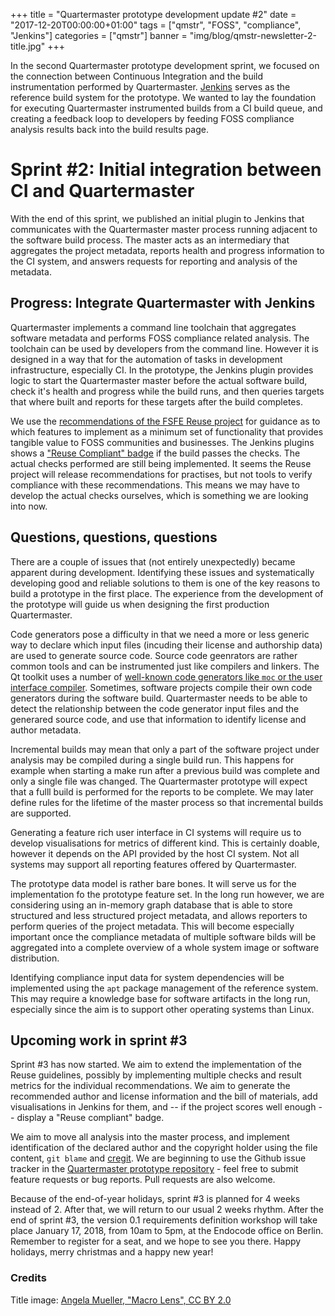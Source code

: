 +++
title = "Quartermaster prototype development update #2"
date = "2017-12-20T00:00:00+01:00"
tags = ["qmstr", "FOSS", "compliance", "Jenkins"]
categories = ["qmstr"]
banner = "img/blog/qmstr-newsletter-2-title.jpg"
+++

In the second Quartermaster prototype development sprint, we focused
on the connection between Continuous Integration and the build
instrumentation performed by
Quartermaster. [Jenkins](https://jenkins-ci.org/) serves as the
reference build system for the prototype. We wanted to lay the
foundation for executing Quartermaster instrumented builds from a CI
build queue, and creating a feedback loop to developers by feeding
FOSS compliance analysis results back into the build results page.

# Sprint #2: Initial integration between CI and Quartermaster

With the end of this sprint, we published an initial plugin to Jenkins
that communicates with the Quartermaster master process running
adjacent to the software build process. The master acts as an
intermediary that aggregates the project metadata, reports health and
progress information to the CI system, and answers requests for
reporting and analysis of the metadata.

## Progress: Integrate Quartermaster with Jenkins

Quartermaster implements a command line toolchain that aggregates
software metadata and performs FOSS compliance related analysis. The
toolchain can be used by developers from the command line. However it
is designed in a way that for the automation of tasks in development
infrastructure, especially CI. In the prototype, the Jenkins plugin
provides logic to start the Quartermaster master before the actual
software build, check it's health and progress while the build runs,
and then queries targets that where built and reports for these
targets after the build completes.

We use
the
[recommendations of the FSFE Reuse project](https://reuse.software/practices/2.0/) for
guidance as to which features to implement as a minimum set of
functionality that provides tangible value to FOSS communities and
businesses. The Jenkins plugins shows
a ["Reuse Compliant" badge](https://reuse.software/materials/) if the
build passes the checks. The actual checks performed are still being
implemented. It seems the Reuse project will release recommendations
for practises, but not tools to verify compliance with these
recommendations. This means we may have to develop the actual checks
ourselves, which is something we are looking into now.

## Questions, questions, questions

There are a couple of issues that (not entirely unexpectedly) became
apparent during development. Identifying these issues and
systematically developing good and reliable solutions to them is one
of the key reasons to build a prototype in the first place. The
experience from the development of the prototype will guide us when
designing the first production Quartermaster.

Code generators pose a difficulty in that we need a more or less
generic way to declare which input files (incuding their license and
authorship data) are used to generate source code. Source code
geenrators are rather common tools and can be instrumented just like
compilers and linkers. The Qt toolkit uses a number
of
[well-known code generators like `moc` or the user interface compiler](http://doc.qt.io/qt-5/why-moc.html). Sometimes,
software projects compile their own code generators during the
software build. Quartermaster needs to be able to detect the
relationship between the code generator input files and the generared
source code, and use that information to identify license and author
metadata.

Incremental builds may mean that only a part of the software project
under analysis may be compiled  during a single build run. This
happens for example when starting a make run after a previous build
was complete and only a single file was changed. The Quartermaster
prototype will expect that a fulll build is performed for the reports
to be complete. We may later define rules for the lifetime of the
master process so that incremental builds are supported.

Generating a feature rich user interface in CI systems will require
us to develop visualisations for metrics of different kind. This is
certainly doable, however it depends on the API provided by the host
CI system. Not all systems may support all reporting features offered
by Quartermaster.

The prototype data model is rather bare bones. It will serve us for
the implementation fo the prototype feature set. In the long run
however, we are considering using an in-memory graph database that
is able to store structured and less structured project metadata, and
allows reporters to perform queries of the project metadata. This will
become especially important once the compliance metadata of multiple
software bilds will be aggregated into a complete overview of a whole
system image or software distribution.

Identifying compliance input data for system dependencies will be
implemented using the `apt` package management  of the reference
system. This may require a knowledge base for software artifacts in
the long run, especially since the aim is to support other operating
systems than Linux.

## Upcoming work in sprint #3

Sprint #3 has now started. We aim to extend the implementation of the
Reuse guidelines, possibly by implementing multiple checks and result
metrics for the individual recommendations. We aim to generate the
recommended author and license information and the bill of materials,
add visualisations in Jenkins for them, and -- if the project scores
well enough -- display a "Reuse compliant" badge.

We aim to move all analysis into the master process, and implement
identification of the declared author and the copyright holder using
the file content, `git blame`
and [cregit](https://github.com/cregit/cregit). We are beginning to
use the Github issue tracker in
the [Quartermaster prototype repository](https://github.com/QMSTR) -
feel free to submit feature requests or bug reports. Pull requests are
also welcome.

Because of the end-of-year holidays, sprint #3 is planned for 4 weeks
instead of 2. After that, we will return to our usual 2 weeks
rhythm. After the end of sprint #3, the version 0.1 requirements
definition workshop will take place January 17, 2018, from 10am to
5pm, at the Endocode office on Berlin. Remember to register for a
seat, and we hope to see you there. Happy holidays, merry christmas
and a happy new year!

### Credits
Title image: [Angela Mueller, "Macro Lens", CC BY 2.0](https://www.flickr.com/photos/22103696@N07/4591184598)

